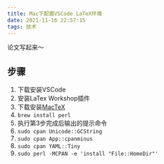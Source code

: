 ```yaml
---
title: Mac下配置VSCode LaTeX环境
date: 2021-11-16 22:57:15
tags: 技术
---
```


论文写起来～

<!-- more -->

## 步骤

1. 下载安装VSCode
2. 安装LaTex Workshop插件
3. 下载安装[MacTeX](https://tug.org/mactex/mactex-download.html)
4. `brew install perl`
5. 执行第3步完成后输出的提示命令
6. `sudo cpan Unicode::GCString`
7. `sudo cpan App::cpanminus`
8. `sudo cpan YAML::Tiny`
9. `sudo perl -MCPAN -e 'install "File::HomeDir"'`
